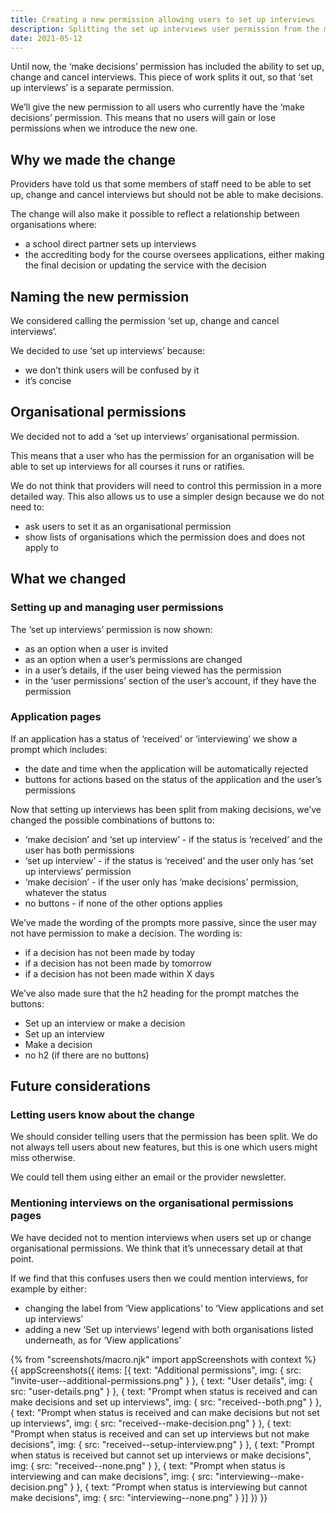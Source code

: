 ```yaml
---
title: Creating a new permission allowing users to set up interviews
description: Splitting the set up interviews user permission from the make decisions permission
date: 2021-05-12
---
```


Until now, the ‘make decisions’ permission has included the ability to set up, change and cancel interviews. This piece of work splits it out, so that ‘set up interviews’ is a separate permission.

We’ll give the new permission to all users who currently have the ‘make decisions’ permission. This means that no users will gain or lose permissions when we introduce the new one.

## Why we made the change

Providers have told us that some members of staff need to be able to set up, change and cancel interviews but should not be able to make decisions.

The change will also make it possible to reflect a relationship between organisations where:

- a school direct partner sets up interviews
- the accrediting body for the course oversees applications, either making the final decision or updating the service with the decision

## Naming the new permission

We considered calling the permission ‘set up, change and cancel interviews’.

We decided to use ‘set up interviews’ because:

- we don’t think users will be confused by it
- it’s concise

## Organisational permissions

We decided not to add a ‘set up interviews’ organisational permission.

This means that a user who has the permission for an organisation will be able to set up interviews for all courses it runs or ratifies.

We do not think that providers will need to control this permission in a more detailed way. This also allows us to use a simpler design because we do not need to:

- ask users to set it as an organisational permission
- show lists of organisations which the permission does and does not apply to

## What we changed

### Setting up and managing user permissions

The ‘set up interviews’ permission is now shown:

- as an option when a user is invited
- as an option when a user’s permissions are changed
- in a user’s details, if the user being viewed has the permission
- in the ‘user permissions’ section of the user’s account, if they have the permission

### Application pages

If an application has a status of ‘received’ or ‘interviewing’ we show a prompt which includes:

- the date and time when the application will be automatically rejected
- buttons for actions based on the status of the application and the user’s permissions

Now that setting up interviews has been split from making decisions, we’ve changed the possible combinations of buttons to:

- ‘make decision’ and ‘set up interview’ - if the status is ‘received’ and the user has both permissions
- ‘set up interview’ - if the status is ‘received’ and the user only has ‘set up interviews’ permission
- ‘make decision’ - if the user only has ‘make decisions’ permission, whatever the status
- no buttons - if none of the other options applies

We’ve made the wording of the prompts more passive, since the user may not have permission to make a decision. The wording is:

- if a decision has not been made by today
- if a decision has not been made by tomorrow
- if a decision has not been made within X days

We’ve also made sure that the h2 heading for the prompt matches the buttons:

- Set up an interview or make a decision
- Set up an interview
- Make a decision
- no h2 (if there are no buttons)

## Future considerations

### Letting users know about the change

We should consider telling users that the permission has been split. We do not always tell users about new features, but this is one which users might miss otherwise.

We could tell them using either an email or the provider newsletter.

### Mentioning interviews on the organisational permissions pages

We have decided not to mention interviews when users set up or change organisational permissions. We think that it’s unnecessary detail at that point.

If we find that this confuses users then we could mention interviews, for example by either:

- changing the label from ‘View applications’ to ‘View applications and set up interviews’
- adding a new ‘Set up interviews’ legend with both organisations listed underneath, as for ‘View applications’

{% from "screenshots/macro.njk" import appScreenshots with context %}
{{ appScreenshots({
  items: [{
    text: "Additional permissions",
    img: {
      src: "invite-user--additional-permissions.png"
    }
  }, {
    text: "User details",
    img: {
      src: "user-details.png"
    }
  }, {
    text: "Prompt when status is received and can make decisions and set up interviews",
    img: {
      src: "received--both.png"
    }
  }, {
    text: "Prompt when status is received and can make decisions but not set up interviews",
    img: {
      src: "received--make-decision.png"
    }
  }, {
    text: "Prompt when status is received and can set up interviews but not make decisions",
    img: {
      src: "received--setup-interview.png"
    }
  }, {
    text: "Prompt when status is received but cannot set up interviews or make decisions",
    img: {
      src: "received--none.png"
    }
  }, {
    text: "Prompt when status is interviewing and can make decisions",
    img: {
      src: "interviewing--make-decision.png"
    }
  }, {
    text: "Prompt when status is interviewing but cannot make decisions",
    img: {
      src: "interviewing--none.png"
    }
  }]
}) }}
